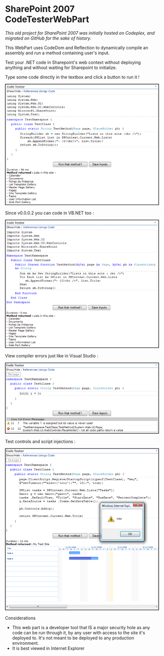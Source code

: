 # SharePoint 2007 CodeTesterWebPart

*This old project for SharePoint 2007 was initially hosted on Codeplex, and migrated on GitHub for the sake of history.*

This WebPart uses CodeDom and Reflection to dynamically compile an assembly and run a method containing user's input.

Test your .NET code in Sharepoint's web context without deploying anything and without waiting for Sharepoint to initialize.

Type some code directly in the textbox and click a button to run it !

![C#](README/CSharp.PNG)

Since v0.0.0.2 you can code in VB.NET too :

![VB](README/VB.PNG)

View compiler errors just like in Visual Studio :

![compiler results](README/CompilerResults2.PNG)

Test controls and script injections :

![insert gantt](README/Gantt4.PNG)

Considerations

* This web part is a developer tool that IS a major security hole as any code can be run through it, by any user with access to the site it's deployed to. It's not meant to be deployed to any production environment.
* It is best viewed in Internet Explorer